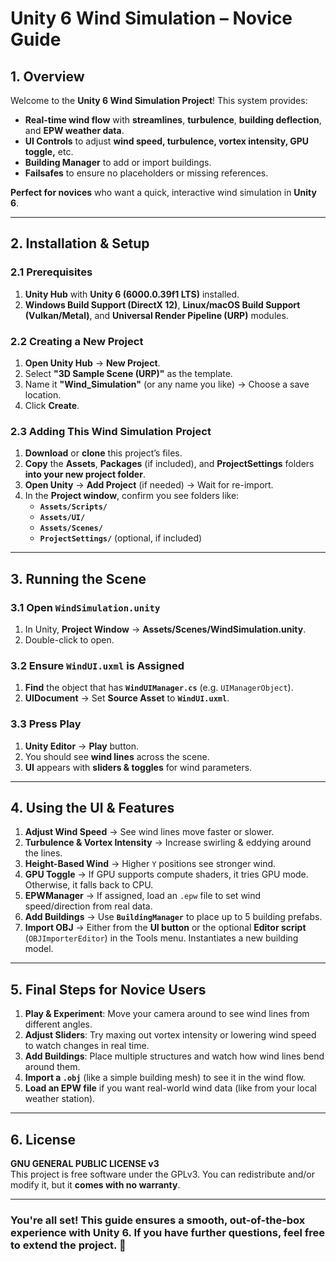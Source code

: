 # Unity 6 Wind Simulation – Novice Guide

## 1. Overview
Welcome to the **Unity 6 Wind Simulation Project**! This system provides:
- **Real-time wind flow** with **streamlines**, **turbulence**, **building deflection**, and **EPW weather data**.
- **UI Controls** to adjust **wind speed, turbulence, vortex intensity, GPU toggle,** etc.
- **Building Manager** to add or import buildings.
- **Failsafes** to ensure no placeholders or missing references.

**Perfect for novices** who want a quick, interactive wind simulation in **Unity 6**.

---

## 2. Installation & Setup

### 2.1 Prerequisites
1. **Unity Hub** with **Unity 6 (6000.0.39f1 LTS)** installed.
2. **Windows Build Support (DirectX 12)**, **Linux/macOS Build Support (Vulkan/Metal)**, and **Universal Render Pipeline (URP)** modules.

### 2.2 Creating a New Project
1. **Open Unity Hub** → **New Project**.
2. Select **"3D Sample Scene (URP)"** as the template.
3. Name it **"Wind_Simulation"** (or any name you like) → Choose a save location.
4. Click **Create**.

### 2.3 Adding This Wind Simulation Project
1. **Download** or **clone** this project’s files.
2. **Copy** the **Assets**, **Packages** (if included), and **ProjectSettings** folders **into your new project folder**.
3. **Open Unity** → **Add Project** (if needed) → Wait for re-import.
4. In the **Project window**, confirm you see folders like:
   - **`Assets/Scripts/`**
   - **`Assets/UI/`**
   - **`Assets/Scenes/`**  
   - **`ProjectSettings/`** (optional, if included)

---

## 3. Running the Scene

### 3.1 Open `WindSimulation.unity`
1. In Unity, **Project Window** → **Assets/Scenes/WindSimulation.unity**.
2. Double-click to open.

### 3.2 Ensure `WindUI.uxml` is Assigned
1. **Find** the object that has **`WindUIManager.cs`** (e.g. `UIManagerObject`).
2. **UIDocument** → Set **Source Asset** to **`WindUI.uxml`**.

### 3.3 Press Play
1. **Unity Editor** → **Play** button.
2. You should see **wind lines** across the scene.
3. **UI** appears with **sliders & toggles** for wind parameters.

---

## 4. Using the UI & Features

1. **Adjust Wind Speed** → See wind lines move faster or slower.
2. **Turbulence & Vortex Intensity** → Increase swirling & eddying around the lines.
3. **Height-Based Wind** → Higher `Y` positions see stronger wind.
4. **GPU Toggle** → If GPU supports compute shaders, it tries GPU mode. Otherwise, it falls back to CPU.
5. **EPWManager** → If assigned, load an `.epw` file to set wind speed/direction from real data.
6. **Add Buildings** → Use **`BuildingManager`** to place up to 5 building prefabs.
7. **Import OBJ** → Either from the **UI button** or the optional **Editor script** (`OBJImporterEditor`) in the Tools menu. Instantiates a new building model.

---

## 5. Final Steps for Novice Users

1. **Play & Experiment**: Move your camera around to see wind lines from different angles.
2. **Adjust Sliders**: Try maxing out vortex intensity or lowering wind speed to watch changes in real time.
3. **Add Buildings**: Place multiple structures and watch how wind lines bend around them.
4. **Import a `.obj`** (like a simple building mesh) to see it in the wind flow.
5. **Load an EPW file** if you want real-world wind data (like from your local weather station).

---

## 6. License 
**GNU GENERAL PUBLIC LICENSE v3**  
This project is free software under the GPLv3. You can redistribute and/or modify it, but it **comes with no warranty**.

---

### **You're all set!** This guide ensures a **smooth, out-of-the-box experience** with **Unity 6**. If you have further questions, feel free to extend the project. 🚀

